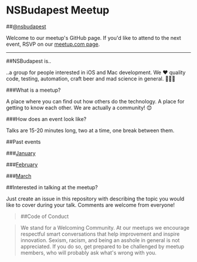 # NSBudapest Meetup

##[@nsbudapest](https://twitter.com/nsbudapest)

Welcome to our meetup's GitHub page. If you'd like to attend to the next event, RSVP on our [meetup.com page](http://www.meetup.com/NSBudapest/).

----------
##NSBudapest is..

..a group for people interested in iOS and Mac development. We :heart: quality code, testing, automation, craft beer and mad science in general. :rocket::rocket::rocket:

###What is a meetup?

A place where you can find out how others do the technology. A place for getting to know each other. We are actually a community! :blush:

###How does an event look like?

Talks are 15-20 minutes long, two at a time, one break between them.

##Past events

###[January](https://github.com/NSBudapest/NSBudapestMeetup/blob/master/presentations/January/January.md)

###[February](https://github.com/NSBudapest/NSBudapestMeetup/blob/master/presentations/February/February.md)

###[March](https://github.com/NSBudapest/NSBudapestMeetup/blob/master/presentations/March/March.md)

##Interested in talking at the meetup?

Just create an issue in this repository with describing the topic you would like to cover during your talk. Comments are welcome from everyone!

> ##Code of Conduct

> We stand for a Welcoming Community. At our meetups we encourage respectful smart conversations that help improvement and inspire innovation. Sexism, racism, and being an asshole in general is not appreciated. If you do so, get prepared to be challenged by meetup members, who will probably ask what's wrong with you.
